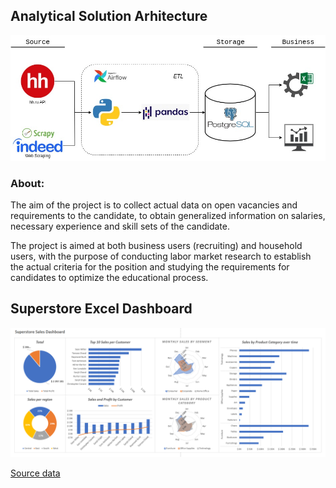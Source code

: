 ## Analytical Solution Arhitecture

![arhitecture](./Diagram.jpg)

### About:
The aim of the project is to collect actual data on open vacancies and requirements
to the candidate, to obtain generalized information on salaries, necessary
experience and skill sets of the candidate.

The project is aimed at both business users (recruiting) and household users,
with the purpose of conducting labor market research to establish the actual
criteria for the position and studying the requirements for candidates to optimize
the educational process.

## Superstore Excel Dashboard

![dashboard](./Superstore_excel_dashboard.png)

[Source data](./Sample_Superstore.xls)

